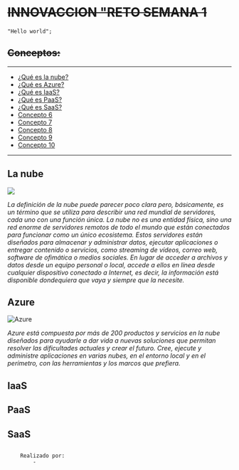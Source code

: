 <!-- HEADINGS-->
# ~~**INNOVACCION "RETO SEMANA 1**~~
    "Hello world";
## ~~Conceptos:~~ 
---
* [¿Qué es la nube?](#la-nube)
* [¿Qué es Azure?](#Azure)
* [¿Qué es IaaS?](#iaas)
* [¿Qué es PaaS?](#paas)
* [¿Qué es SaaS?](#saas)
* [Concepto 6](#)
* [Concepto 7](#)
* [Concepto 8](#)
* [Concepto 9](#)
* [Concepto 10](#)
---
## **La nube**
![](https://www.arsys.es/blog/file/uploads/2019/02/mover-negocio-nube-01.jpg)

*La definición de la nube puede parecer poco clara pero, básicamente, es un término que se utiliza para describir una red mundial de servidores, cada uno con una función única. La nube no es una entidad física, sino una red enorme de servidores remotos de todo el mundo que están conectados para funcionar como un único ecosistema. Estos servidores están diseñados para almacenar y administrar datos, ejecutar aplicaciones o entregar contenido o servicios, como streaming de vídeos, correo web, software de ofimática o medios sociales. En lugar de acceder a archivos y datos desde un equipo personal o local, accede a ellos en línea desde cualquier dispositivo conectado a Internet, es decir, la información está disponible dondequiera que vaya y siempre que la necesite.*
## **Azure**
![Azure](https://www.saviantconsulting.com/images/blog/10-reasons-why-choose-azure-for-your-enterprise.png)

*Azure está compuesta por más de 200 productos y servicios en la nube diseñados para ayudarle a dar vida a nuevas soluciones que permitan resolver las dificultades actuales y crear el futuro. Cree, ejecute y administre aplicaciones en varias nubes, en el entorno local y en el perímetro, con las herramientas y los 
marcos que prefiera.*
## **IaaS**
## **PaaS**
## **SaaS**
## 
## 
## 
## 
## 

        Realizado por:
            -
